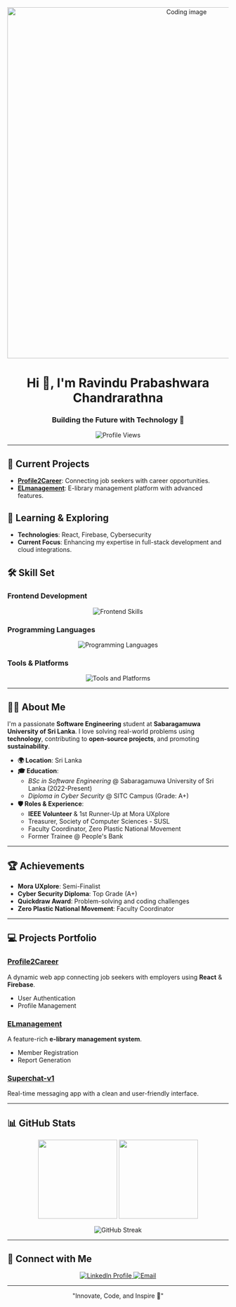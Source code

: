 <div align="center">
  <img src="https://images.pixexid.com/a-focused-coder-rapidly-types-lines-of-code-surrounded-by-streams-of-numbers-d-bt55rgzl.webp?h=700&q=70" alt="Coding image" width="800">
</div>

<h1 align="center">Hi 👋, I'm Ravindu Prabashwara Chandrarathna</h1>
<h3 align="center">Building the Future with Technology 🚀</h3>

<p align="center">
  <img src="https://komarev.com/ghpvc/?username=Ravindu1015&label=Profile%20views&color=0e75b6&style=flat" alt="Profile Views" />
</p>

---

## 🔭 Current Projects
- [**Profile2Career**](https://github.com/Ravindu1015/Profile2Career): Connecting job seekers with career opportunities.  
- [**ELmanagement**](https://github.com/Ravindu1015/ELmanagement): E-library management platform with advanced features.  

## 🌱 Learning & Exploring
- **Technologies**: React, Firebase, Cybersecurity  
- **Current Focus**: Enhancing my expertise in full-stack development and cloud integrations.  

## 🛠️ Skill Set

### Frontend Development
<p align="center">
  <img src="https://skillicons.dev/icons?i=html,css,bootstrap,tailwind,js" alt="Frontend Skills" />
</p>

### Programming Languages
<p align="center">
  <img src="https://skillicons.dev/icons?i=c,js,cpp,java,python" alt="Programming Languages" />
</p>

### Tools & Platforms
<p align="center">
  <img src="https://skillicons.dev/icons?i=git,github,npm,figma,vscode,vercel" alt="Tools and Platforms" />
</p>

---

## 👨‍💻 About Me

I'm a passionate **Software Engineering** student at **Sabaragamuwa University of Sri Lanka**. I love solving real-world problems using **technology**, contributing to **open-source projects**, and promoting **sustainability**.

- **🌍 Location**: Sri Lanka  
- **🎓 Education**:  
   - *BSc in Software Engineering* @ Sabaragamuwa University of Sri Lanka (2022-Present)  
   - *Diploma in Cyber Security* @ SITC Campus (Grade: A+)  
- **🛡️ Roles & Experience**:  
   - **IEEE Volunteer** & 1st Runner-Up at Mora UXplore  
   - Treasurer, Society of Computer Sciences - SUSL  
   - Faculty Coordinator, Zero Plastic National Movement  
   - Former Trainee @ People's Bank  

---

## 🏆 Achievements
- **Mora UXplore**: Semi-Finalist  
- **Cyber Security Diploma**: Top Grade (A+)  
- **Quickdraw Award**: Problem-solving and coding challenges  
- **Zero Plastic National Movement**: Faculty Coordinator  

---

## 💻 Projects Portfolio

### [Profile2Career](https://github.com/Ravindu1015/Profile2Career)
A dynamic web app connecting job seekers with employers using **React** & **Firebase**.  
- User Authentication  
- Profile Management  

### [ELmanagement](https://github.com/Ravindu1015/ELmanagement)
A feature-rich **e-library management system**.  
- Member Registration  
- Report Generation  

### [Superchat-v1](https://github.com/Ravindu1015/Superchat-v1)
Real-time messaging app with a clean and user-friendly interface.

---

## 📊 GitHub Stats

<p align="center">
  <img height="180em" src="https://github-readme-stats-git-masterrstaa-rickstaa.vercel.app/api?username=Ravindu1015&show_icons=true&theme=slateorange&include_all_commits=true&count_private=true&hide_border=true"/>
  <img height="180em" src="https://github-readme-stats-eight-theta.vercel.app/api/top-langs/?username=Ravindu1015&langs_count=8&layout=compact&theme=slateorange&include_all_commits=true&count_private=true&hide_border=true" />
</p>

<p align="center">
  <img src="http://github-readme-streak-stats.herokuapp.com?user=Ravindu1015&theme=rising-sun&hide_border=true" alt="GitHub Streak">
</p>

---

## 🤝 Connect with Me

<p align="center">
  <a href="https://www.linkedin.com/in/ravinduchandrarathna/" target="_blank">
    <img src="https://img.shields.io/badge/-LinkedIn-0077B5?style=for-the-badge&logo=linkedin&logoColor=white" alt="LinkedIn Profile" />
  </a>
  <a href="mailto:ravinduchan15@gmail.com">
    <img src="https://img.shields.io/badge/Email-D14836?style=for-the-badge&logo=gmail&logoColor=white" alt="Email" />
  </a>
</p>

---

<p align="center">"Innovate, Code, and Inspire 🌟"</p>
